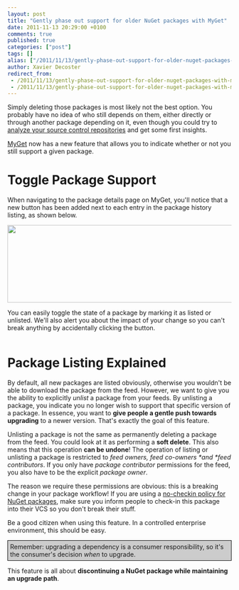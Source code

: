 ```yaml
---
layout: post
title: "Gently phase out support for older NuGet packages with MyGet"
date: 2011-11-13 20:29:00 +0100
comments: true
published: true
categories: ["post"]
tags: []
alias: ["/2011/11/13/gently-phase-out-support-for-older-nuget-packages-with-myget-aspx/"]
author: Xavier Decoster
redirect_from:
 - /2011/11/13/gently-phase-out-support-for-older-nuget-packages-with-myget-aspx/.html
 - /2011/11/13/gently-phase-out-support-for-older-nuget-packages-with-myget-aspx/.html
---
```

<p>Simply deleting those packages is most likely not the best option. You probably have no idea of who still depends on them, either directly or through another package depending on it, even though you could try to <a href="/post/2011/10/06/Generate-package-dependency-matrix-directly-from-TFS-source-control.aspx" target="_blank">analyze your source control repositories</a> and get some first insights.</p>

<p><a href="http://www.myget.org" target="_blank">MyGet</a> now has a new feature that allows you to indicate whether or not you still support a given package.</p>

<h1>Toggle Package Support</h1>

<p>When navigating to the package details page on MyGet, you'll notice that a new button has been added next to each entry in the package history listing, as shown below.</p>

<p><a href="https://xavierdecosterblog.blob.core.windows.net/blog/2011-11-13/package_history.png" target="_blank"><img width="650" height="174" alt="" src="https://xavierdecosterblog.blob.core.windows.net/blog/2011-11-13/package_history.png" /></a></p>

<p>You can easily toggle the state of a package by marking it as listed or unlisted. We'll also alert you about the impact of your change so you can't break anything by accidentally clicking the button.</p>

<p><img src="https://xavierdecosterblog.blob.core.windows.net/blog/2011-11-13/alert_make_unlisted.png" alt="" /></p>

<h1>Package Listing Explained</h1>

<p>By default, all new packages are listed obviously, otherwise you wouldn't be able to download the package from the feed. However, we want to give you the ability to explicitly <em>unlist</em> a package from your feeds. By unlisting a package, you indicate you no longer wish to support that specific version of a package. In essence, you want to <strong>give people a gentle push towards upgrading</strong> to a newer version. That's exactly the goal of this feature.</p>

<p>Unlisting a package is not the same as permanently deleting a package from the feed. You could look at it as performing a <strong>soft delete</strong>. This also means that this operation <strong>can be undone</strong>! The operation of listing or unlisting a package is restricted to <em>feed owners, feed co-owners *and *feed contributors</em>. If you only have <em>package contributor</em> permissions for the feed, you also have to be the explicit <em>package owner</em>.</p>

<p>The reason we require these permissions are obvious: this is a breaking change in your package workflow! If you are using a <a href="/post/2011/07/18/Continuous-Package-Integration-NuGet-vs-Source-Control.aspx" target="_blank">no-checkin policy for NuGet packages</a>, make sure you inform people to check-in this package into their VCS so you don't break their stuff.</p>

<p>Be a good citizen when using this feature. In a controlled enterprise environment, this should be easy.</p>

<p style="background-color: #ccc; border: 1px solid #000; padding: 5px;">
  Remember: upgrading a dependency is a consumer responsibility, so it's the consumer's decision <em>when</em> to upgrade.
</p>

<p>This feature is all about <strong>discontinuing a NuGet package while maintaining an upgrade path</strong>.</p>
